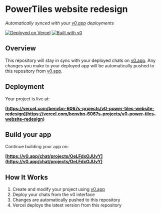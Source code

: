 # PowerTiles website redesign

*Automatically synced with your [v0.app](https://v0.app) deployments*

[![Deployed on Vercel](https://img.shields.io/badge/Deployed%20on-Vercel-black?style=for-the-badge&logo=vercel)](https://vercel.com/benvbn-6067s-projects/v0-power-tiles-website-redesign)
[![Built with v0](https://img.shields.io/badge/Built%20with-v0.app-black?style=for-the-badge)](https://v0.app/chat/projects/OeLFdxOJUvY)

## Overview

This repository will stay in sync with your deployed chats on [v0.app](https://v0.app).
Any changes you make to your deployed app will be automatically pushed to this repository from [v0.app](https://v0.app).

## Deployment

Your project is live at:

**[https://vercel.com/benvbn-6067s-projects/v0-power-tiles-website-redesign](https://vercel.com/benvbn-6067s-projects/v0-power-tiles-website-redesign)**

## Build your app

Continue building your app on:

**[https://v0.app/chat/projects/OeLFdxOJUvY](https://v0.app/chat/projects/OeLFdxOJUvY)**

## How It Works

1. Create and modify your project using [v0.app](https://v0.app)
2. Deploy your chats from the v0 interface
3. Changes are automatically pushed to this repository
4. Vercel deploys the latest version from this repository